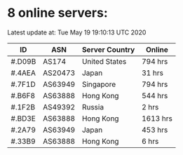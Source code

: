 # 8 online servers:

Latest update at: Tue May 19 19:10:13 UTC 2020

| ID | ASN | Server Country | Online |
| -- | --- | -------------- | ------ |
| #.D09B | AS174 | United States | 794 hrs |
| #.4AEA | AS20473 | Japan | 31 hrs |
| #.7F1D | AS63949 | Singapore | 794 hrs |
| #.B6F8 | AS63888 | Hong Kong | 544 hrs |
| #.1F2B | AS49392 | Russia | 2 hrs |
| #.BD3E | AS63888 | Hong Kong | 1613 hrs |
| #.2A79 | AS63949 | Japan | 453 hrs |
| #.33B9 | AS63888 | Hong Kong | 6 hrs |

